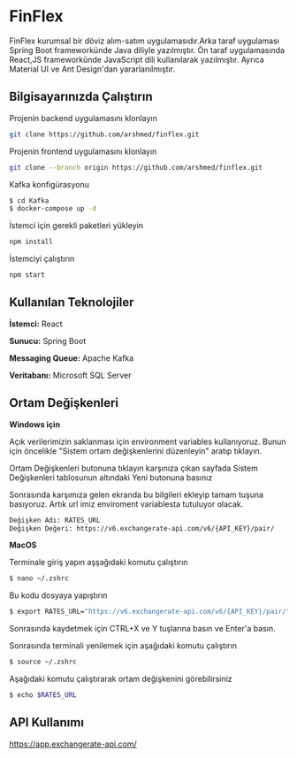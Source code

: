
# FinFlex

FinFlex kurumsal bir döviz alım-satım uygulamasıdır.Arka taraf uygulaması Spring Boot frameworkünde Java diliyle yazılmıştır.
Ön taraf uygulamasında React,JS frameworkünde   JavaScript dili kullanılarak yazılmıştır.
Ayrıca Material UI ve Ant Design'dan yararlanılmıştır.


## Bilgisayarınızda Çalıştırın

 Projenin backend uygulamasını klonlayın

```bash
git clone https://github.com/arshmed/finflex.git
```

Projenin frontend uygulamasını klonlayın

```bash
git clone --branch origin https://github.com/arshmed/finflex.git
```

Kafka konfigürasyonu

```bash
$ cd Kafka
$ docker-compose up -d
```

İstemci için gerekli paketleri yükleyin

```bash
npm install
```

İstemciyi çalıştırın

```bash
npm start
```

  
## Kullanılan Teknolojiler

**İstemci:** React

**Sunucu:** Spring Boot

**Messaging Queue:** Apache Kafka


**Veritabanı:** Microsoft SQL Server

  
## Ortam Değişkenleri

**Windows için**

Açık verilerimizin saklanması için environment variables kullanıyoruz. Bunun için öncelikle "Sistem ortam değişkenlerini düzenleyin" aratıp tıklayın.

Ortam Değişkenleri  butonuna tıklayın karşınıza çıkan sayfada Sistem Değişkenleri tablosunun altındaki Yeni butonuna basınız

Sonrasında karşımıza gelen ekranda bu bilgileri ekleyip tamam tuşuna basıyoruz. Artık url imiz enviroment variablesta tutuluyor olacak.
```bash
Değişken Adı: RATES_URL
Değişken Değeri: https://v6.exchangerate-api.com/v6/{API_KEY}/pair/
```

**MacOS**

Terminale giriş yapın aşşağıdaki komutu çalıştırın

```bash
$ nano ~/.zshrc
```
Bu kodu dosyaya yapıştırın 
```bash
$ export RATES_URL="https://v6.exchangerate-api.com/v6/{API_KEY}/pair/"
```
Sonrasında kaydetmek için CTRL+X ve Y tuşlarına basın ve Enter'a basın.

Sonrasında terminali yenilemek için aşağıdaki komutu çalıştırın

```bash
$ source ~/.zshrc
```
Aşağıdaki komutu çalıştırarak ortam değişkenini görebilirsiniz

```bash
$ echo $RATES_URL
```




## API Kullanımı

https://app.exchangerate-api.com/

  